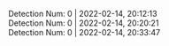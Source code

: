 
Detection Num: 0 | 2022-02-14, 20:12:13<br />Detection Num: 0 | 2022-02-14, 20:20:21<br />Detection Num: 0 | 2022-02-14, 20:33:47<br />